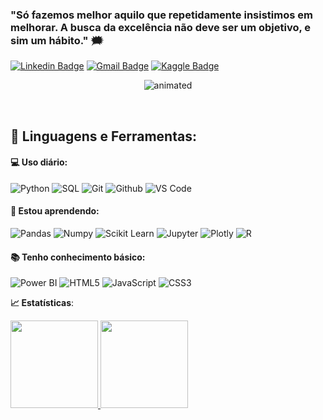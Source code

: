 ### "Só fazemos melhor aquilo que repetidamente insistimos em melhorar. A busca da excelência não deve ser um objetivo, e sim um hábito." :right_anger_bubble:
[![Linkedin Badge](https://img.shields.io/badge/-LinkedIn-blue?style=flat-square&logo=Linkedin&logoColor=white&link=https://www.linkedin.com/in/guilhermehcavaco//)](https://www.linkedin.com/in/guilhermehcavaco/)
[![Gmail Badge](https://img.shields.io/badge/-Gmail-red?style=flat-square&logo=Gmail&logoColor=white&link=guihcavaco@gmail.com)](guihcavaco@gmail.com)
[![Kaggle Badge](https://img.shields.io/badge/-kaggle-blue?style=flat-square&logo=kaggle&logoColor=white&link=https://www.kaggle.com/guiawk)](https://www.kaggle.com/guiawk)

<p align="center">
  <img src="https://github.com/gui-awk/guilherme/blob/main/imagem15.gif" alt="animated" />
</p>

<br>

 ## 🚀 **Linguagens e Ferramentas:**

 #### 💻 Uso diário:
 ![Python](https://img.shields.io/badge/-Python-black?style=flat-square&logo=Python) 
 ![SQL](https://img.shields.io/badge/-Python-black?style=flat-square&logo=SQL)
 ![Git](https://img.shields.io/badge/-Git-black?style=flat-square&logo=Git)
 ![Github](https://img.shields.io/badge/-Github-black?style=flat-square&logo=Github)
 ![VS Code](https://img.shields.io/badge/-VS%20Code-black?style=flat-square&logo=visual-studio-code)
 
 #### 🌱 Estou aprendendo:
 ![Pandas](https://img.shields.io/badge/-Pandas-black?style=flat-square&logo=Pandas)
 ![Numpy](https://img.shields.io/badge/-Numpy-black?style=flat-square&logo=Numpy)
 ![Scikit Learn](https://img.shields.io/badge/-Scikit%20Learn-black?style=flat-square&logo=scikit-learn)
 ![Jupyter](https://img.shields.io/badge/-Jupyter-black?style=flat-square&logo=Jupyter)
 ![Plotly](https://img.shields.io/badge/-Plotly-black?style=flat-square&logo=Plotly)
 ![R](https://img.shields.io/badge/-R-black?style=flat-square&logo=R)

 #### 📚 Tenho conhecimento básico:
 ![Power BI](https://img.shields.io/badge/-Power%20BI-black?style=flat-square&logo=Power-BI)
 ![HTML5](https://img.shields.io/badge/html5-black.svg?style=flat-square&logo=html5&logoColor=white)
 ![JavaScript](https://img.shields.io/badge/javascript-black.svg?style=flat-square&logo=javascript&logoColor=white)
 ![CSS3](https://img.shields.io/badge/css3-black.svg?style=flat-square&logo=css3&logoColor=white)
 <br>

<b> :chart_with_upwards_trend: Estatísticas</b>:

<a href="https://github.com/gui-awk">
  <img height="140em" src="https://github-readme-stats.vercel.app/api?username=gui-awk&show_icons=true&theme=dark&include_commits=true"/>
</a>

<a href="https://github.com/gui-awk">
  <img height="140em" src="https://github-readme-stats.vercel.app/api/top-langs/?username=gui-awk&layout=compact&langs_count=8&theme=dark"/>
</a>

